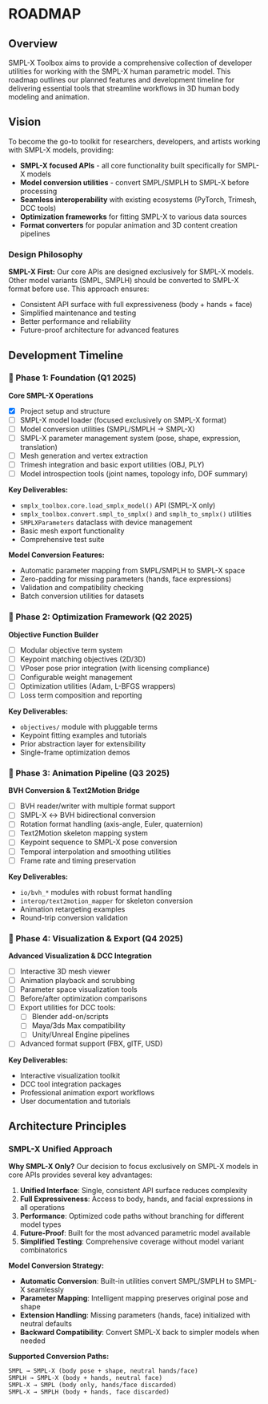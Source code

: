 # ROADMAP

## Overview

SMPL-X Toolbox aims to provide a comprehensive collection of developer utilities for working with the SMPL-X human parametric model. This roadmap outlines our planned features and development timeline for delivering essential tools that streamline workflows in 3D human body modeling and animation.

## Vision

To become the go-to toolkit for researchers, developers, and artists working with SMPL-X models, providing:
- **SMPL-X focused APIs** - all core functionality built specifically for SMPL-X models
- **Model conversion utilities** - convert SMPL/SMPLH to SMPL-X before processing
- **Seamless interoperability** with existing ecosystems (PyTorch, Trimesh, DCC tools)
- **Optimization frameworks** for fitting SMPL-X to various data sources
- **Format converters** for popular animation and 3D content creation pipelines

### Design Philosophy
**SMPL-X First:** Our core APIs are designed exclusively for SMPL-X models. Other model variants (SMPL, SMPLH) should be converted to SMPL-X format before use. This approach ensures:
- Consistent API surface with full expressiveness (body + hands + face)
- Simplified maintenance and testing
- Better performance and reliability
- Future-proof architecture for advanced features

## Development Timeline

### 🚀 Phase 1: Foundation (Q1 2025)
**Core SMPL-X Operations**

- [x] Project setup and structure
- [ ] SMPL-X model loader (focused exclusively on SMPL-X format)
- [ ] Model conversion utilities (SMPL/SMPLH → SMPL-X)
- [ ] SMPL-X parameter management system (pose, shape, expression, translation)
- [ ] Mesh generation and vertex extraction
- [ ] Trimesh integration and basic export utilities (OBJ, PLY)
- [ ] Model introspection tools (joint names, topology info, DOF summary)

**Key Deliverables:**
- `smplx_toolbox.core.load_smplx_model()` API (SMPL-X only)
- `smplx_toolbox.convert.smpl_to_smplx()` and `smplh_to_smplx()` utilities
- `SMPLXParameters` dataclass with device management
- Basic mesh export functionality
- Comprehensive test suite

**Model Conversion Features:**
- Automatic parameter mapping from SMPL/SMPLH to SMPL-X space
- Zero-padding for missing parameters (hands, face expressions)
- Validation and compatibility checking
- Batch conversion utilities for datasets

### 🎯 Phase 2: Optimization Framework (Q2 2025)
**Objective Function Builder**

- [ ] Modular objective term system
- [ ] Keypoint matching objectives (2D/3D)
- [ ] VPoser pose prior integration (with licensing compliance)
- [ ] Configurable weight management
- [ ] Optimization utilities (Adam, L-BFGS wrappers)
- [ ] Loss term composition and reporting

**Key Deliverables:**
- `objectives/` module with pluggable terms
- Keypoint fitting examples and tutorials
- Prior abstraction layer for extensibility
- Single-frame optimization demos

### 🔄 Phase 3: Animation Pipeline (Q3 2025)
**BVH Conversion & Text2Motion Bridge**

- [ ] BVH reader/writer with multiple format support
- [ ] SMPL-X ↔ BVH bidirectional conversion
- [ ] Rotation format handling (axis-angle, Euler, quaternion)
- [ ] Text2Motion skeleton mapping system
- [ ] Keypoint sequence to SMPL-X pose conversion
- [ ] Temporal interpolation and smoothing utilities
- [ ] Frame rate and timing preservation

**Key Deliverables:**
- `io/bvh_*` modules with robust format handling
- `interop/text2motion_mapper` for skeleton conversion
- Animation retargeting examples
- Round-trip conversion validation

### 🎨 Phase 4: Visualization & Export (Q4 2025)
**Advanced Visualization & DCC Integration**

- [ ] Interactive 3D mesh viewer
- [ ] Animation playback and scrubbing
- [ ] Parameter space visualization tools
- [ ] Before/after optimization comparisons
- [ ] Export utilities for DCC tools:
  - [ ] Blender add-on/scripts
  - [ ] Maya/3ds Max compatibility
  - [ ] Unity/Unreal Engine pipelines
- [ ] Advanced format support (FBX, glTF, USD)

**Key Deliverables:**
- Interactive visualization toolkit
- DCC tool integration packages
- Professional animation export workflows
- User documentation and tutorials

## Architecture Principles

### SMPL-X Unified Approach

**Why SMPL-X Only?**
Our decision to focus exclusively on SMPL-X models in core APIs provides several key advantages:

1. **Unified Interface**: Single, consistent API surface reduces complexity
2. **Full Expressiveness**: Access to body, hands, and facial expressions in all operations
3. **Performance**: Optimized code paths without branching for different model types
4. **Future-Proof**: Built for the most advanced parametric model available
5. **Simplified Testing**: Comprehensive coverage without model variant combinatorics

**Model Conversion Strategy:**
- **Automatic Conversion**: Built-in utilities convert SMPL/SMPLH to SMPL-X seamlessly
- **Parameter Mapping**: Intelligent mapping preserves original pose and shape
- **Extension Handling**: Missing parameters (hands, face) initialized with neutral defaults
- **Backward Compatibility**: Convert SMPL-X back to simpler models when needed

**Supported Conversion Paths:**
```
SMPL → SMPL-X (body pose + shape, neutral hands/face)
SMPLH → SMPL-X (body + hands, neutral face)  
SMPL-X → SMPL (body only, hands/face discarded)
SMPL-X → SMPLH (body + hands, face discarded)
```